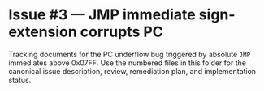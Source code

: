 # Issue #3 — JMP immediate sign-extension corrupts PC

Tracking documents for the PC underflow bug triggered by absolute `JMP` immediates above 0x07FF. Use the numbered files in this
folder for the canonical issue description, review, remediation plan, and implementation status.
